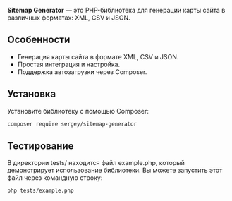 **Sitemap Generator** — это PHP-библиотека для генерации карты сайта в различных форматах: XML, CSV и JSON.

## Особенности

- Генерация карты сайта в формате XML, CSV и JSON.
- Простая интеграция и настройка.
- Поддержка автозагрузки через Composer.

## Установка

Установите библиотеку с помощью Composer:

```bash
composer require sergey/sitemap-generator
```

## Тестирование
В директории tests/ находится файл example.php, который демонстрирует использование библиотеки. Вы можете запустить этот файл через командную строку:

```bash
php tests/example.php
```
